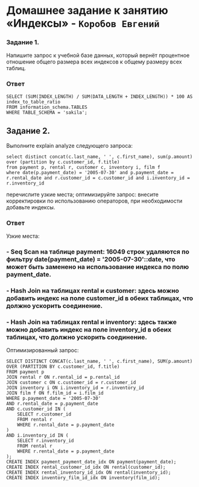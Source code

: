  # Домашнее задание к занятию «Индексы» - `Коробов Евгений`

### Задание 1.
Напишите запрос к учебной базе данных, который вернёт процентное отношение общего размера всех индексов к общему размеру всех таблиц.
### Ответ
```
SELECT (SUM(INDEX_LENGTH) / SUM(DATA_LENGTH + INDEX_LENGTH)) * 100 AS index_to_table_ratio
FROM information_schema.TABLES
WHERE TABLE_SCHEMA = 'sakila';
```
 
## Задание 2. 
Выполните explain analyze следующего запроса:
```
select distinct concat(c.last_name, ' ', c.first_name), sum(p.amount) over (partition by c.customer_id, f.title)
from payment p, rental r, customer c, inventory i, film f
where date(p.payment_date) = '2005-07-30' and p.payment_date = r.rental_date and r.customer_id = c.customer_id and i.inventory_id = r.inventory_id
```
перечислите узкие места; оптимизируйте запрос: внесите корректировки по использованию операторов, при необходимости добавьте индексы.

### Ответ

Узкие места:
### - Seq Scan на таблице payment: 16049 строк удаляются по фильтру date(payment_date) = '2005-07-30'::date, что может быть заменено на использование индекса по полю payment_date.
### - Hash Join на таблицах rental и customer: здесь можно добавить индекс на поле customer_id в обеих таблицах, что должно ускорить соединение.
### - Hash Join на таблицах rental и inventory: здесь также можно добавить индекс на поле inventory_id в обеих таблицах, что должно ускорить соединение.

Оптимизированный запрос:
```
SELECT DISTINCT CONCAT(c.last_name, ' ', c.first_name), SUM(p.amount) OVER (PARTITION BY c.customer_id, f.title)
FROM payment p
JOIN rental r ON r.rental_id = p.rental_id 
JOIN customer c ON c.customer_id = r.customer_id 
JOIN inventory i ON i.inventory_id = r.inventory_id 
JOIN film f ON f.film_id = i.film_id 
WHERE p.payment_date = '2005-07-30' 
AND r.rental_date = p.payment_date 
AND c.customer_id IN (
    SELECT r.customer_id 
    FROM rental r 
    WHERE r.rental_date = p.payment_date
) 
AND i.inventory_id IN (
    SELECT r.inventory_id 
    FROM rental r 
    WHERE r.rental_date = p.payment_date
);
CREATE INDEX payment_payment_date_idx ON payment(payment_date);
CREATE INDEX rental_customer_id_idx ON rental(customer_id);
CREATE INDEX rental_inventory_id_idx ON rental(inventory_id);
CREATE INDEX inventory_film_id_idx ON inventory(film_id);
```

